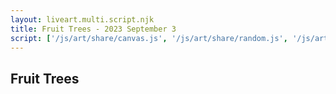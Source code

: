 ```yaml
---
layout: liveart.multi.script.njk
title: Fruit Trees - 2023 September 3
script: ['/js/art/share/canvas.js', '/js/art/share/random.js', '/js/art/share/ground.js', '/js/art/share/horizon.js', '/js/art/latest.js']
---
```


## Fruit Trees

